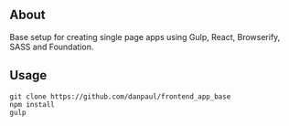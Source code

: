 ## About
Base setup for creating single page apps using Gulp, React, Browserify, SASS and Foundation.

## Usage
```
git clone https://github.com/danpaul/frontend_app_base
npm install
gulp
```